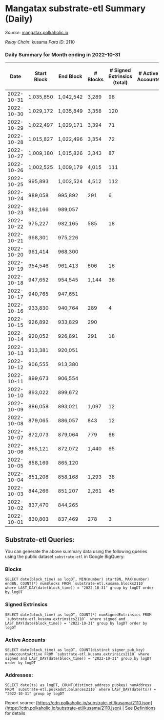 # Mangatax substrate-etl Summary (Daily)

_Source_: [mangatax.polkaholic.io](https://mangatax.polkaholic.io)

*Relay Chain*: kusama
*Para ID*: 2110



### Daily Summary for Month ending in 2022-10-31


| Date | Start Block | End Block | # Blocks | # Signed Extrinsics (total) | # Active Accounts | # Passive | # New | # Addresses with Balances | # Events | # Transfers | # XCM Transfers In | # XCM Transfers Out |
| ---- | ----------- | --------- | -------- | --------------------------- | ----------------- | --------- | ----- | ------------------------- | -------- | ----------- | ------------------ | ------------------- |
| 2022-10-31 | 1,035,850 | 1,042,542 | 3,289  | 98 |  |  |  | 1,395 | 6,808 |   | 10 ($239.43) | 6 ($1,277.21) |
| 2022-10-30 | 1,029,172 | 1,035,849 | 3,358  | 120 |  |  |  |  | 7,065 |   | 16 ($3,030.53) | 13 ($3,803.90) |
| 2022-10-29 | 1,022,497 | 1,029,171 | 3,394  | 71 |  |  |  | 1,391 | 6,982 |   | 8 ($4,843.01) | 3 ($3,331.39) |
| 2022-10-28 | 1,015,827 | 1,022,496 | 3,354  | 72 |  |  |  |  | 6,905 |   | 7 ($377.79) | 3 ($50.42) |
| 2022-10-27 | 1,009,180 | 1,015,826 | 3,343  | 87 |  |  |  |  | 6,873 | 1  | 10 ($344.52) | 4 ($686.97) |
| 2022-10-26 | 1,002,525 | 1,009,179 | 4,015  | 111 |  |  |  |  | 8,332 |   | 7 ($2,776.99) | 6 ($310.19) |
| 2022-10-25 | 995,893 | 1,002,524 | 4,512  | 112 |  |  |  |  | 9,341 |   | 12 ($645.92) | 11 ($2,119.77) |
| 2022-10-24 | 989,058 | 995,892 | 291  | 6 |  |  |  |  | 592 |   | 13 ($207.72) | 1 ($271.21) |
| 2022-10-23 | 982,166 | 989,057 |   |  |  |  |  |  |  |   | 8 ($145.05) |   |
| 2022-10-22 | 975,227 | 982,165 | 585  | 18 |  |  |  |  | 1,248 |   | 5 ($128.30) | 1 ($147.56) |
| 2022-10-21 | 968,301 | 975,226 |   |  |  |  |  |  |  |   | 9 ($1,083.20) |   |
| 2022-10-20 | 961,414 | 968,300 |   |  |  |  |  |  |  |   | 6 ($41.44) |   |
| 2022-10-19 | 954,546 | 961,413 | 606  | 16 |  |  |  |  | 1,285 |   | 9 ($408.10) |   |
| 2022-10-18 | 947,652 | 954,545 | 1,144  | 36 |  |  |  |  | 2,391 | 2  | 13 ($9,696.67) | 2 ($1,127.04) |
| 2022-10-17 | 940,765 | 947,651 |   |  |  |  |  |  |  |   | 11 ($347.54) |   |
| 2022-10-16 | 933,830 | 940,764 | 289  | 4 |  |  |  |  | 585 |   | 11 ($309.73) |   |
| 2022-10-15 | 926,892 | 933,829 | 290  |  |  |  |  |  | 580 |   | 6  |   |
| 2022-10-14 | 920,052 | 926,891 | 291  | 18 |  |  |  |  | 607 |   | 10 ($619.20) | 1 ($246.46) |
| 2022-10-13 | 913,381 | 920,051 |   |  |  |  |  |  |  |   | 10 ($725.65) |   |
| 2022-10-12 | 906,555 | 913,380 |   |  |  |  |  |  |  |   | 11 ($473.06) |   |
| 2022-10-11 | 899,673 | 906,554 |   |  |  |  |  |  |  |   | 7 ($131.06) |   |
| 2022-10-10 | 893,022 | 899,672 |   |  |  |  |  |  |  |   | 8 ($71.93) |   |
| 2022-10-09 | 886,058 | 893,021 | 1,097  | 12 |  |  |  |  | 2,298 |   | 6 ($899.04) | 2 ($254.68) |
| 2022-10-08 | 879,065 | 886,057 | 843  | 12 |  |  |  |  | 1,750 |   | 5 ($106.21) | 1 ($1,022.59) |
| 2022-10-07 | 872,073 | 879,064 | 779  | 66 |  |  |  |  | 1,708 |   | 17 ($382.09) | 3 ($1,831.52) |
| 2022-10-06 | 865,121 | 872,072 | 1,440  | 65 |  |  |  |  | 3,040 | 2  | 26 ($494,245.91) | 3 ($15,521.68) |
| 2022-10-05 | 858,169 | 865,120 |   |  |  |  |  |  |  |   | 8 ($98.08) |   |
| 2022-10-04 | 851,208 | 858,168 | 1,293  | 38 |  |  |  |  | 2,649 |   | 11 ($598.31) | 2 ($208.84) |
| 2022-10-03 | 844,266 | 851,207 | 2,261  | 45 |  |  |  |  | 4,680 |   | 14 ($8.28) | 4 ($2,896.35) |
| 2022-10-02 | 837,470 | 844,265 |   |  |  |  |  |  |  |   | 10 ($75.98) |   |
| 2022-10-01 | 830,803 | 837,469 | 278  | 3 |  |  |  |  | 556 |   | 10 ($1,064.90) |   |

## Substrate-etl Queries:
You can generate the above summary data using the following queries using the public dataset `substrate-etl` in Google BigQuery:


### Blocks
```
SELECT date(block_time) as logDT, MIN(number) startBN, MAX(number) endBN, COUNT(*) numBlocks FROM `substrate-etl.kusama.blocks2110`  where LAST_DAY(date(block_time)) = "2022-10-31" group by logDT order by logDT
```


### Signed Extrinsics
```
SELECT date(block_time) as logDT, COUNT(*) numSignedExtrinsics FROM `substrate-etl.kusama.extrinsics2110`  where signed and LAST_DAY(date(block_time)) = "2022-10-31" group by logDT order by logDT
```


### Active Accounts
```
SELECT date(block_time) as logDT, COUNT(distinct signer_pub_key) numAccountsActive FROM `substrate-etl.kusama.extrinsics2110` where signed and LAST_DAY(date(block_time)) = "2022-10-31" group by logDT order by logDT
```


### Addresses:
```
SELECT date(ts) as logDT, COUNT(distinct address_pubkey) numAddress FROM `substrate-etl.polkadot.balances2110` where LAST_DAY(date(ts)) = "2022-10-31" group by logDT
```



Report source: [https://cdn.polkaholic.io/substrate-etl/kusama/2110.json](https://cdn.polkaholic.io/substrate-etl/kusama/2110.json) | See [Definitions](/DEFINITIONS.md) for details
